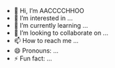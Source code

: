 - 👋 Hi, I’m AACCCCHHOO
- 👀 I’m interested in ...
- 🌱 I’m currently learning ...
- 💞️ I’m looking to collaborate on ...
- 📫 How to reach me ...
- 😄 Pronouns: ...
- ⚡ Fun fact: ...

<!---
ASONCCH/ASONCCH is a ✨ special ✨ repository because its `README.md` (this file) appears on your GitHub profile.
You can click the Preview link to take a look at your changes.
--->
